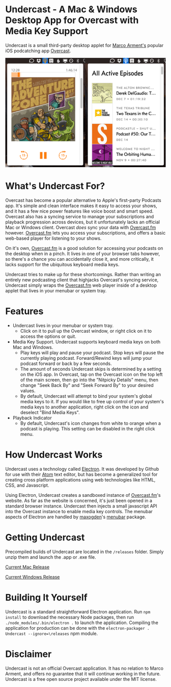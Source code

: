 # Undercast - A Mac & Windows Desktop App for Overcast with Media Key Support

Undercast is a small third-party desktop applet for [Marco Arment's](https://marco.org/) popular iOS podcatching app [Overcast](https://overcast.fm/).

![Undercast Screenshot](screenshot.png)

# What's Undercast For?

Overcast has become a popular alternative to Apple's first-party Podcasts app. It's simple and clean interface makes it easy to access your shows, and it has a few nice power features like voice boost and smart speed. Overcast also has a syncing service to manage your subscriptions and playback progression across devices, but it unfortunately lacks an official Mac or Windows client. Overcast *does* sync your data with [Overcast.fm](https://overcast.fm/) however. [Overcast.fm](https://overcast.fm/) lets you access your subscriptions, and offers a basic web-based player for listening to your shows.

On it's own, [Overcast.fm](https://overcast.fm/) is a good solution for accessing your podcasts on the desktop when in a pinch. It lives in one of your browser tabs however, so there's a chance you can accidentally close it, and more critically, it lacks support for the ubiquitous keyboard media keys.

Undercast tries to make up for these shortcomings. Rather than writing an entirely new podcasting client that highjacks Overcast's syncing service, Undercast simply wraps the [Overcast.fm](https://overcast.fm/) web player inside of a desktop applet that lives in your menubar or system tray.

# Features

* Undercast lives in your menubar or system tray.
	* Click on it to pull up the Overcast window, or right click on it to access the options or quit.
* Media Key Support. Undercast supports keyboard media keys on both Mac and Windows.
	* Play keys will play and pause your podcast. Stop keys will pause the currently playing podcast. Forward/Rewind keys will jump your podcast forward or back by a few seconds.
	* The amount of seconds Undercast skips is determined by a setting on the iOS app. In Overcast, tap on the Overcast icon on the top left of the main screen, then go into the "Nitpicky Details" menu, then change "Seek Back By" and "Seek Forward By" to your desired values.
	* By default, Undercast will attempt to bind your system's global media keys to it. If you would like to free up control of your system's media keys to another application, right click on the icon and deselect "Bind Media Keys".
* Playback Indicator
	* By default, Undercast's icon changes from white to orange when a podcast is playing. This setting can be disabled in the right click menu.

# How Undercast Works

Undercast uses a technology called [Electron](http://electron.atom.io). It was developed by Github for use with their [Atom](http://atom.io) text editor, but has become a generalized tool for creating cross platform applications using web technologies like HTML, CSS, and Javascript.

Using Electron, Undercast creates a sandboxed instance of [Overcast.fm](https://overcast.fm/)'s website. As far as the website is concerned, it's just been opened in a standard browser instance. Undercast then injects a small javascript API into the Overcast instance to enable media key controls. The menubar aspects of Electron are handled by [maxogden](https://github.com/maxogden)'s [menubar](https://github.com/maxogden/menubar) package.

# Getting Undercast

Precompiled builds of Undercast are located in the `/releases` folder. Simply unzip them and launch the .app or .exe file.

[Current Mac Release](https://github.com/ImStuartJones/undercast/raw/master/releases/Undercast.app.zip)

[Current Windows Release](https://github.com/ImStuartJones/undercast/raw/master/releases/undercast-win32-x64.zip)

# Building It Yourself

Undercast is a standard straightforward Electron application. Run `npm install` to download the necessary Node packages, then run `./node_modules/.bin/electron .` to launch the application. Compiling the application for production can be done with the `electron-packager . Undercast --ignore=\releases` npm module.

# Disclaimer

Undercast is not an official Overcast application. It has no relation to Marco Arment, and offers no guarantee that it will continue working in the future. Undercast is a free open source project available under the MIT license.
